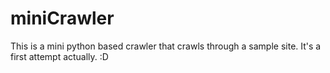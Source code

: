 # miniCrawler
This is a mini python based crawler that crawls through a sample site. It's a first attempt actually. :D
